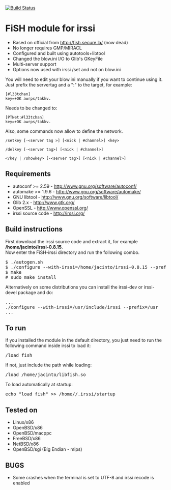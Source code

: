 [![Build Status](https://travis-ci.org/falsovsky/FiSH-irssi.svg?branch=master)](https://travis-ci.org/falsovsky/FiSH-irssi)

# FiSH module for irssi

* Based on official from http://fish.secure.la/ (now dead)
* No longer requires GMP/MIRACL
* Configured and built using autotools+libtool
* Changed the blow.ini I/O to Glib's GKeyFile
* Multi-server support
* Options now used with irssi /set and not on blow.ini

You will need to edit your blow.ini manually if you want to continue using it.  
Just prefix the servertag and a ":" to the target, for example:

```
[#l33tchan]  
key=+OK awrps/takkv.
```

Needs to be changed to:  

```
[PTNet:#l33tchan]  
key=+OK awrps/takkv.
```

Also, some commands now allow to define the network.

```
/setkey [-<server tag >] [<nick | #channel>] <key>
```

```
/delkey [-<server tag>] [<nick | #channel>]
```

```
</key | /showkey> [-<server tag>] [<nick | #channel>]
```

## Requirements

* autoconf >= 2.59 - http://www.gnu.org/software/autoconf/
* automake >= 1.9.6 - http://www.gnu.org/software/automake/
* GNU libtool - http://www.gnu.org/software/libtool/
* Glib 2.x - http://www.gtk.org/
* OpenSSL - http://www.openssl.org/
* irssi source code - http://irssi.org/

## Build instructions

First download the irssi source code and extract it, for example **/home/jacinto/irssi-0.8.15**.  
Now enter the FiSH-irssi directory and run the following combo.
<pre>
$ ./autogen.sh
$ ./configure --with-irssi=/home/jacinto/irssi-0.8.15 --prefix=/usr
$ make
# sudo make install
</pre>

Alternatively on some distributions you can install the irssi-dev or irssi-devel package and do:
<pre>
...
./configure --with-irssi=/usr/include/irssi --prefix=/usr
...
</pre>

## To run

If you installed the module in the default directory, you just need to run the following command inside irssi to load it:
<pre>/load fish</pre>
If not, just include the path while loading:
<pre>/load /home/jacinto/libfish.so</pre>

To load automatically at startup:
<pre>echo "load fish" >> /home/<username>/.irssi/startup</pre>

## Tested on
* Linux/x86
* OpenBSD/x86
* OpenBSD/macppc
* FreeBSD/x86
* NetBSD/x86
* OpenBSD/sgi (Big Endian - mips)

## BUGS
* Some crashes when the terminal is set to UTF-8 and irssi recode is enabled
